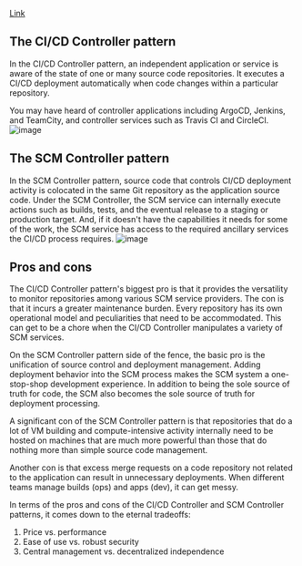 [Link](https://www.redhat.com/en/blog/gitops-implementation-patterns)

The CI/CD Controller pattern
---
In the CI/CD Controller pattern, an independent application or service is aware of the state of one or many source code repositories. 
It executes a CI/CD deployment automatically when code changes within a particular repository.

You may have heard of controller applications including ArgoCD, Jenkins, and TeamCity, 
and controller services such as Travis CI and CircleCI.
![image](https://github.com/user-attachments/assets/a0dfdb0c-7b82-45fe-a61f-3e9de056dda7)

The SCM Controller pattern
---
In the SCM Controller pattern, source code that controls CI/CD deployment activity is colocated in the same Git repository as the application source code. 
Under the SCM Controller, the SCM service can internally execute actions such as builds, tests, and the eventual release to a staging or production target. 
And, if it doesn't have the capabilities it needs for some of the work,
the SCM service has access to the required ancillary services the CI/CD process requires.
![image](https://github.com/user-attachments/assets/6a8207c3-a6ea-4d1a-808e-612e3a4caad3)

Pros and cons
---
The CI/CD Controller pattern's biggest pro is that it provides the versatility to monitor repositories among various SCM service providers. 
The con is that it incurs a greater maintenance burden.
Every repository has its own operational model and peculiarities that need to be accommodated.
This can get to be a chore when the CI/CD Controller manipulates a variety of SCM services.


On the SCM Controller pattern side of the fence, the basic pro is the unification of source control and deployment management. 
Adding deployment behavior into the SCM process makes the SCM system a one-stop-shop development experience. 
In addition to being the sole source of truth for code, 
the SCM also becomes the sole source of truth for deployment processing.

A significant con of the SCM Controller pattern is that repositories that do a lot of VM building and compute-intensive activity internally need to be hosted on machines that are much more powerful than those that do nothing more than simple source code management. 

Another con is that excess merge requests on a code repository not related to the application can result in unnecessary deployments. 
When different teams manage builds (ops) and apps (dev), it can get messy.


In terms of the pros and cons of the CI/CD Controller and SCM Controller patterns, it comes down to the eternal tradeoffs:

1. Price vs. performance
2. Ease of use vs. robust security
3. Central management vs. decentralized independence
